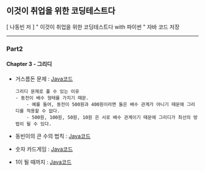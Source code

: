 ## 이것이 취업을 위한 코딩테스트다  
[ 나동빈 저 ] " 이것이 취업을 위한 코딩테스트다 with 파이썬 "  자바 코드 저장  

***  

### Part2  
#### Chapter 3 - 그리디  
* 거스름돈 문제 : [Java코드](https://github.com/yougi8/coding-test/blob/master/ch3/ch3_1.java)   

      그리디 문제로 풀 수 있는 이유  
      - 동전이 배수 형태를 가지기 때문.  
          - 예를 들어, 동전이 500원과 400원이라면 둘은 배수 관계가 아니기 때문에 그리디를 적용할 수 없다.  
          - 500원, 100원, 50원, 10원 은 서로 배수 관계이기 때문에 그리디가 최선의 방법이 될 수 있다.  
      
* 동빈이의 큰 수의 법칙 : [Java코드](https://github.com/yougi8/coding-test/blob/master/ch3/ch3_2.java)  
* 숫자 카드게임 : [Java코드](https://github.com/yougi8/coding-test/blob/master/ch3/ch3_3.java)  
* 1이 될 때까지 : [Java코드](https://github.com/yougi8/coding-test/blob/master/ch3/ch3_4.java)  


